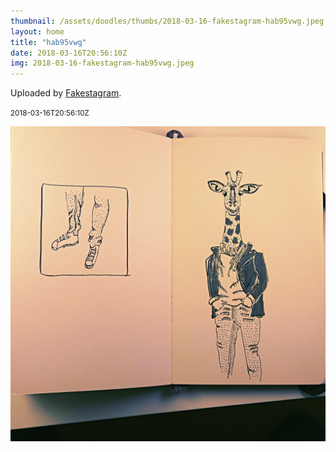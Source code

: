 ```yaml
---
thumbnail: /assets/doodles/thumbs/2018-03-16-fakestagram-hab95vwg.jpeg
layout: home
title: "hab95vwg"
date: 2018-03-16T20:56:10Z
img: 2018-03-16-fakestagram-hab95vwg.jpeg
---
```


Uploaded by [Fakestagram](https://github.com/opyate/fakestagram).

<small>2018-03-16T20:56:10Z</small>

![Uploaded by Fakestagram](/assets/doodles/original/2018-03-16-fakestagram-hab95vwg.jpeg)
